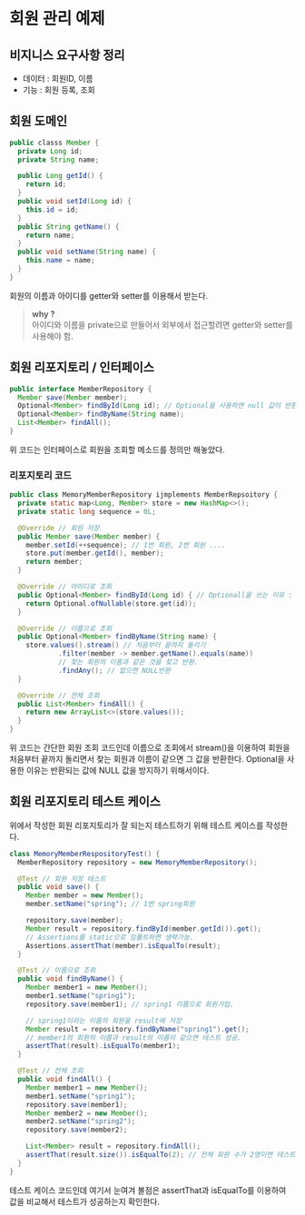 # 회원 관리 예제

## 비지니스 요구사항 정리
- 데이터 : 회원ID, 이름   
- 기능 : 회원 등록, 조회   

## 회원 도메인
``` java
public classs Member {
  private Long id;
  private String name;

  public Long getId() {
    return id;
  }
  public void setId(Long id) {
    this.id = id;
  }
  public String getName() {
    return name;
  }
  public void setName(String name) {
    this.name = name;
  } 
}
```
회원의 이름과 아이디를 getter와 setter를 이용해서 받는다. 
> **why ?**    
아이디와 이름을 private으로 만들어서 외부에서 접근할려면 getter와 setter를 사용해야 함.

## 회원 리포지토리 / 인터페이스
``` java
public interface MemberRepository {
  Member save(Member member);
  Optional<Member> findById(Long id); // Optional을 사용하면 null 값이 반환 X
  Optional<Member> findByName(String name);
  List<Member> findAll();
}
```
위 코드는 인터페이스로 회원을 조회할 메소드를 정의만 해놓았다.

### 리포지토리 코드
``` java
public class MemoryMemberRepository ijmplements MemberRepsoitory {
  private static map<Long, Member> store = new HashMap<>();
  private static long sequence = 0L;

  @Override // 회원 저장
  public Member save(Member member) {
    member.setId(++sequence); // 1번 회원, 2번 회원 ....
    store.put(member.getId(), member);
    return member; 
  }

  @Override // 아이디로 조회
  public Optional<Member> findById(Long id) { // Optionall을 쓰는 이유 : null 값을 막기 위해
    return Optional.ofNullable(store.get(id));
  }

  @Override // 이름으로 조회
  public Optional<Member> findByName(String name) {
    store.values().stream() // 처음부터 끝까지 돌리기
            .filter(member -> member.getName().equals(name)) 
            // 찾는 회원의 이름과 같은 것을 찾고 반환.
            .findAny(); // 없으면 NULL반환
  }

  @Override // 전체 조회
  public List<Member> findAll() {
    return new ArrayList<>(store.values());
  }
}
```
위 코드는 간단한 회원 조회 코드인데 이름으로 조회에서 stream()을 이용하여 회원을 처음부터 끝까지 돌리면서 찾는 회원과 이름이 같으면 그 값을 반환한다. Optional을 사용한 이유는 반환되는 값에 NULL 값을 방지하기 위해서이다.

## 회원 리포지토리 테스트 케이스
위에서 작성한 회원 리포지토리가 잘 되는지 테스트하기 위해 테스트 케이스를 작성한다.

``` java
class MemoryMemberRespositoryTest() {
  MemberRepository repository = new MemoryMemberRepository();

  @Test // 회원 저장 테스트
  public void save() {
    Member member = new Member();
    member.setName("spring"); // 1번 spring회원

    repository.save(member);
    Member result = repository.findById(member.getId()).get();
    // Assertions를 static으로 임폴트하면 생략가능.
    Assertions.assertThat(member).isEqualTo(result); 
  }

  @Test // 이름으로 조회
  public void findByName() { 
    Member member1 = new Member();
    member1.setName("spring1");
    repository.save(member1); // spring1 이름으로 회원가입.

    // spring1이라는 이름의 회원을 result에 저장
    Member result = repository.findByName("spring1").get(); 
    // member1의 회원의 이름과 result의 이름이 같으면 테스트 성공.
    assertThat(result).isEqualTo(member1);
  }

  @Test // 전체 조회
  public void findAll() {
    Member member1 = new Member();
    member1.setName("spring1");
    repository.save(member1);
    Member member2 = new Member();
    member2.setName("spring2");
    repository.save(member2);

    List<Member> result = repository.findAll();
    assertThat(result.size()).isEqualTo(2); // 전체 회원 수가 2명이면 테스트 성공.
  }
}
```
테스트 케이스 코드인데 여기서 눈여겨 볼점은 assertThat과 isEqualTo를 이용하여 값을 비교해서 테스트가 성공하는지 확인한다.